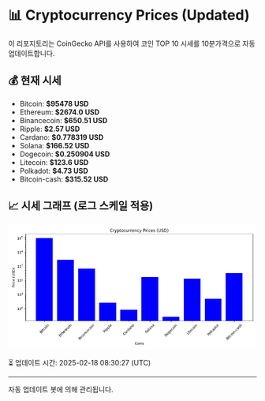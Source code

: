 
# 📊 Cryptocurrency Prices (Updated)

이 리포지토리는 CoinGecko API를 사용하여 코인 TOP 10 시세를 10분가격으로 자동 업데이트합니다.

## 💰 현재 시세
- Bitcoin: **$95478 USD**
- Ethereum: **$2674.0 USD**
- Binancecoin: **$650.51 USD**
- Ripple: **$2.57 USD**
- Cardano: **$0.778319 USD**
- Solana: **$166.52 USD**
- Dogecoin: **$0.250904 USD**
- Litecoin: **$123.6 USD**
- Polkadot: **$4.73 USD**
- Bitcoin-cash: **$315.52 USD**

## 📈 시세 그래프 (로그 스케일 적용)
![Crypto Prices](crypto_prices.png)

⏳ 업데이트 시간: 2025-02-18 08:30:27 (UTC)

---
자동 업데이트 봇에 의해 관리됩니다.
